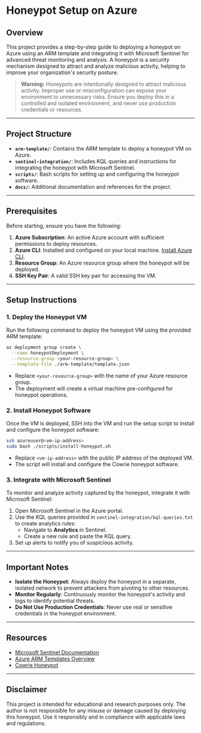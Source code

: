# Honeypot Setup on Azure

## Overview

This project provides a step-by-step guide to deploying a honeypot on Azure using an ARM template and integrating it with Microsoft Sentinel for advanced threat monitoring and analysis. A honeypot is a security mechanism designed to attract and analyze malicious activity, helping to improve your organization's security posture.

> **Warning:** Honeypots are intentionally designed to attract malicious activity. Improper use or misconfiguration can expose your environment to unnecessary risks. Ensure you deploy this in a controlled and isolated environment, and never use production credentials or resources.

---

## Project Structure

- **`arm-template/`**: Contains the ARM template to deploy a honeypot VM on Azure.
- **`sentinel-integration/`**: Includes KQL queries and instructions for integrating the honeypot with Microsoft Sentinel.
- **`scripts/`**: Bash scripts for setting up and configuring the honeypot software.
- **`docs/`**: Additional documentation and references for the project.

---

## Prerequisites

Before starting, ensure you have the following:

1. **Azure Subscription**: An active Azure account with sufficient permissions to deploy resources.
2. **Azure CLI**: Installed and configured on your local machine. [Install Azure CLI](https://learn.microsoft.com/en-us/cli/azure/install-azure-cli).
3. **Resource Group**: An Azure resource group where the honeypot will be deployed.
4. **SSH Key Pair**: A valid SSH key pair for accessing the VM.

---

## Setup Instructions

### 1. Deploy the Honeypot VM

Run the following command to deploy the honeypot VM using the provided ARM template:

```bash
az deployment group create \
  --name honeypotDeployment \
  --resource-group <your-resource-group> \
  --template-file ./arm-template/template.json
```

- Replace `<your-resource-group>` with the name of your Azure resource group.
- The deployment will create a virtual machine pre-configured for honeypot operations.

### 2. Install Honeypot Software

Once the VM is deployed, SSH into the VM and run the setup script to install and configure the honeypot software:

```bash
ssh azureuser@<vm-ip-address>
sudo bash ./scripts/install-honeypot.sh
```

- Replace `<vm-ip-address>` with the public IP address of the deployed VM.
- The script will install and configure the Cowrie honeypot software.

### 3. Integrate with Microsoft Sentinel

To monitor and analyze activity captured by the honeypot, integrate it with Microsoft Sentinel:

1. Open Microsoft Sentinel in the Azure portal.
2. Use the KQL queries provided in `sentinel-integration/kql-queries.txt` to create analytics rules:
   - Navigate to **Analytics** in Sentinel.
   - Create a new rule and paste the KQL query.
3. Set up alerts to notify you of suspicious activity.

---

## Important Notes

- **Isolate the Honeypot**: Always deploy the honeypot in a separate, isolated network to prevent attackers from pivoting to other resources.
- **Monitor Regularly**: Continuously monitor the honeypot's activity and logs to identify potential threats.
- **Do Not Use Production Credentials**: Never use real or sensitive credentials in the honeypot environment.

---

## Resources

- [Microsoft Sentinel Documentation](https://learn.microsoft.com/en-us/azure/sentinel/)
- [Azure ARM Templates Overview](https://learn.microsoft.com/en-us/azure/azure-resource-manager/templates/overview)
- [Cowrie Honeypot](https://github.com/cowrie/cowrie)

---

## Disclaimer

This project is intended for educational and research purposes only. The author is not responsible for any misuse or damage caused by deploying this honeypot. Use it responsibly and in compliance with applicable laws and regulations.